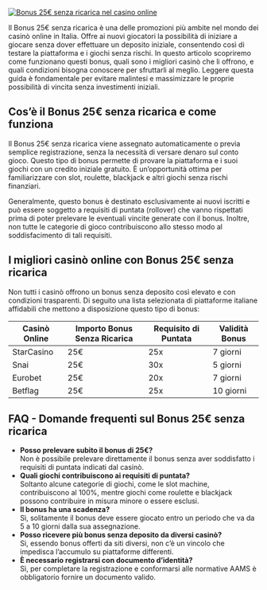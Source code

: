 [![Bonus 25€ senza ricarica nel casino online](https://123-caf.pages.dev/gitsignup.png)](https://vrmoo.ru/Bt82HjjY)

<p>Il Bonus 25€ senza ricarica è una delle promozioni più ambite nel mondo dei casinò online in Italia. Offre ai nuovi giocatori la possibilità di iniziare a giocare senza dover effettuare un deposito iniziale, consentendo così di testare la piattaforma e i giochi senza rischi. In questo articolo scopriremo come funzionano questi bonus, quali sono i migliori casinò che li offrono, e quali condizioni bisogna conoscere per sfruttarli al meglio. Leggere questa guida è fondamentale per evitare malintesi e massimizzare le proprie possibilità di vincita senza investimenti iniziali.</p>  <h2>Cos’è il Bonus 25€ senza ricarica e come funziona</h2> <p>Il Bonus 25€ senza ricarica viene assegnato automaticamente o previa semplice registrazione, senza la necessità di versare denaro sul conto gioco. Questo tipo di bonus permette di provare la piattaforma e i suoi giochi con un credito iniziale gratuito. È un’opportunità ottima per familiarizzare con slot, roulette, blackjack e altri giochi senza rischi finanziari.</p> <p>Generalmente, questo bonus è destinato esclusivamente ai nuovi iscritti e può essere soggetto a requisiti di puntata (rollover) che vanno rispettati prima di poter prelevare le eventuali vincite generate con il bonus. Inoltre, non tutte le categorie di gioco contribuiscono allo stesso modo al soddisfacimento di tali requisiti.</p>  <h2>I migliori casinò online con Bonus 25€ senza ricarica</h2> <p>Non tutti i casinò offrono un bonus senza deposito così elevato e con condizioni trasparenti. Di seguito una lista selezionata di piattaforme italiane affidabili che mettono a disposizione questo tipo di bonus:</p>  <table>   <thead>     <tr>       <th>Casinò Online</th>       <th>Importo Bonus Senza Ricarica</th>       <th>Requisito di Puntata</th>       <th>Validità Bonus</th>     </tr>   </thead>   <tbody>     <tr>       <td>StarCasino</td>       <td>25€</td>       <td>25x</td>       <td>7 giorni</td>     </tr>     <tr>       <td>Snai</td>       <td>25€</td>       <td>30x</td>       <td>5 giorni</td>     </tr>     <tr>       <td>Eurobet</td>       <td>25€</td>       <td>20x</td>       <td>7 giorni</td>     </tr>     <tr>       <td>Betflag</td>       <td>25€</td>       <td>25x</td>       <td>10 giorni</td>     </tr>   </tbody> </table>  <h2>FAQ - Domande frequenti sul Bonus 25€ senza ricarica</h2> <ul>   <li><strong>Posso prelevare subito il bonus di 25€?</strong><br>Non è possibile prelevare direttamente il bonus senza aver soddisfatto i requisiti di puntata indicati dal casinò.</li>   <li><strong>Quali giochi contribuiscono ai requisiti di puntata?</strong><br>Soltanto alcune categorie di giochi, come le slot machine, contribuiscono al 100%, mentre giochi come roulette e blackjack possono contribuire in misura minore o essere esclusi.</li>   <li><strong>Il bonus ha una scadenza?</strong><br>Sì, solitamente il bonus deve essere giocato entro un periodo che va da 5 a 10 giorni dalla sua assegnazione.</li>   <li><strong>Posso ricevere più bonus senza deposito da diversi casinò?</strong><br>Sì, essendo bonus offerti da siti diversi, non c’è un vincolo che impedisca l’accumulo su piattaforme differenti.</li>   <li><strong>È necessario registrarsi con documento d’identità?</strong><br>Sì, per completare la registrazione e conformarsi alle normative AAMS è obbligatorio fornire un documento valido.</li> </ul>